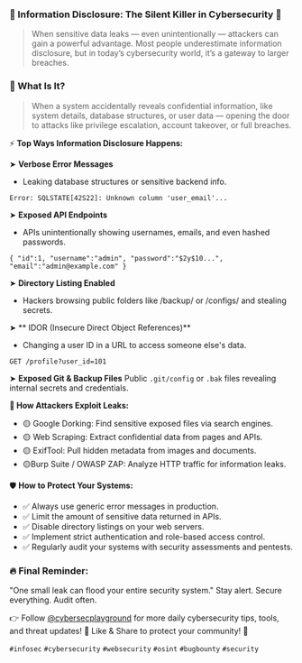 ### 🚨 Information Disclosure: The Silent Killer in Cybersecurity 🚨

> When sensitive data leaks — even unintentionally — attackers can gain a powerful advantage.
Most people underestimate information disclosure, but in today’s cybersecurity world, it’s a gateway to larger breaches.

### 🔎 What Is It?

> When a system accidentally reveals confidential information, like system details, database structures, or user data — opening the door to attacks like privilege escalation, account takeover, or full breaches.

⚡ **Top Ways Information Disclosure Happens:**

➤ **Verbose Error Messages**
- Leaking database structures or sensitive backend info.

`Error: SQLSTATE[42S22]: Unknown column 'user_email'...`

➤ **Exposed API Endpoints**
- APIs unintentionally showing usernames, emails, and even hashed passwords.

`{ "id":1, "username":"admin", "password":"$2y$10...", "email":"admin@example.com" }`

➤ **Directory Listing Enabled**
- Hackers browsing public folders like /backup/ or /configs/ and stealing secrets.

➤ ** IDOR (Insecure Direct Object References)**
- Changing a user ID in a URL to access someone else's data.

`GET /profile?user_id=101`

➤ **Exposed Git & Backup Files**
Public `.git/config` or `.bak` files revealing internal secrets and credentials.

**🎯 How Attackers Exploit Leaks:**

- 🟡 Google Dorking: Find sensitive exposed files via search engines.
- 🟡 Web Scraping: Extract confidential data from pages and APIs.
- 🟡 ExifTool: Pull hidden metadata from images and documents.
- 🟡Burp Suite / OWASP ZAP: Analyze HTTP traffic for information leaks.

🛡 **How to Protect Your Systems:**

- ✅ Always use generic error messages in production.
- ✅ Limit the amount of sensitive data returned in APIs.
- ✅ Disable directory listings on your web servers.
- ✅ Implement strict authentication and role-based access control.
- ✅ Regularly audit your systems with security assessments and pentests.

### 🔥 Final Reminder:
"One small leak can flood your entire security system."
Stay alert. Secure everything. Audit often.

👉 Follow [@cybersecplayground](https://t.me/cybersecplayground) for more daily cybersecurity tips, tools, and threat updates!
💬 Like & Share to protect your community! 🚀

`#infosec`  `#cybersecurity`  `#websecurity` `#osint`  `#bugbounty`   `#security`

